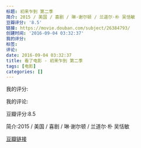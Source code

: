 ```yaml
---
标题: 初来乍到 第二季
简介: 2015 / 美国 / 喜剧 / 琳·谢尔顿 / 兰道尔·朴 吴恬敏
豆瓣评分: '8.5'
链接: https://movie.douban.com/subject/26384793/
创建时间: '2016-09-04 03:32:37'
我的评分:
标签:
评论:
date: 2016-09-04 03:32:37
title: 看了电影 - 初来乍到 第二季
tags: [电影]
categories: []
---
```


我的评分:

我的评论:

豆瓣评分:8.5

简介:2015 / 美国 / 喜剧 / 琳·谢尔顿 / 兰道尔·朴 吴恬敏

[豆瓣链接](https://movie.douban.com/subject/26384793/)


